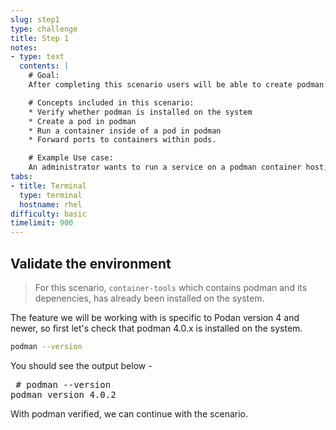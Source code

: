```yaml
---
slug: step1
type: challenge
title: Step 1
notes:
- type: text
  contents: |
    # Goal:
    After completing this scenario users will be able to create podman pods, create containers within those pods, and forward ports to the services those containers run.

    # Concepts included in this scenario:
    * Verify whether podman is installed on the system
    * Create a pod in podman
    * Run a container inside of a pod in podman
    * Forward ports to containers within pods.

    # Example Use case:
    An administrator wants to run a service on a podman container host, that has dependent services. 
tabs:
- title: Terminal
  type: terminal
  hostname: rhel
difficulty: basic
timelimit: 900
---
```

## Validate the environment

>For this scenario, `container-tools` which contains podman and its depenencies, has already been installed on the system.

The feature we will be working with is specific to Podan version 4 and newer, so first let's check that podman 4.0.x is installed on the system.

```bash
podman --version
```

You should see the output below -

<pre class="file">
 # podman --version
podman version 4.0.2
</pre>

With podman verified, we can continue with the scenario.
